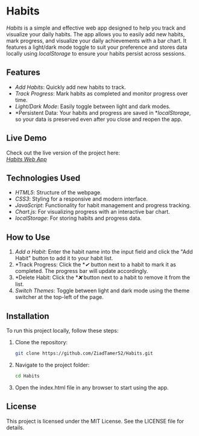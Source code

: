 # Habits

*Habits* is a simple and effective web app designed to help you track and visualize your daily habits. The app allows you to easily add new habits, mark progress, and visualize your daily achievements with a bar chart. It features a light/dark mode toggle to suit your preference and stores data locally using *localStorage* to ensure your habits persist across sessions.

## Features

- *Add Habits*: Quickly add new habits to track.
- *Track Progress*: Mark habits as completed and monitor progress over time.
- *Light/Dark Mode*: Easily toggle between light and dark modes.
- *Persistent Data: Your habits and progress are saved in **localStorage*, so your data is preserved even after you close and reopen the app.

## Live Demo

Check out the live version of the project here:  
[*Habits Web App*](https://ziadtamer52.github.io/Habits/)

## Technologies Used

- *HTML5*: Structure of the webpage.
- *CSS3*: Styling for a responsive and modern interface.
- *JavaScript*: Functionality for habit management and progress tracking.
- *Chart.js*: For visualizing progress with an interactive bar chart.
- *localStorage*: For storing habits and progress data.

## How to Use

1. *Add a Habit*: Enter the habit name into the input field and click the "Add Habit" button to add it to your habit list.
2. *Track Progress: Click the **✔* button next to a habit to mark it as completed. The progress bar will update accordingly.
3. *Delete Habit: Click the **❌* button next to a habit to remove it from the list.
4. *Switch Themes*: Toggle between light and dark mode using the theme switcher at the top-left of the page.

## Installation

To run this project locally, follow these steps:

1. Clone the repository:
   ```bash
   git clone https://github.com/ZiadTamer52/Habits.git

2. Navigate to the project folder:
    ```bash
    cd Habits
    ```

3. Open the index.html file in any browser to start using the app.



## License

This project is licensed under the MIT License. See the LICENSE file for details.
